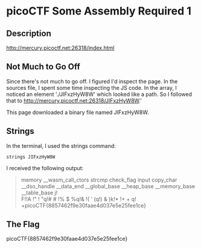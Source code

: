 # picoCTF Some Assembly Required 1

## Description
http://mercury.picoctf.net:26318/index.html

## Not Much to Go Off
Since there's not much to go off. I figured I'd inspect the page. In the sources file, I spent some time inspecting the JS code. In the array, I noticed an element './JIFxzHyW8W' which looked like a path. So I followed that to http://mercury.picoctf.net:26318/JIFxzHyW8W.'

This page downloaded a binary file named JIFxzHyW8W.

## Strings
In the terminal, I used the strings command:

```strings JIFxzHyW8W```

I received the following output:

> memory
> __wasm_call_ctors
> strcmp
> check_flag
> input
> 	copy_char
> __dso_handle
> __data_end
> __global_base
> __heap_base
> __memory_base
> __table_base
> j!	 
>   F!!A
> !" ! "q!# #
> !% $ %q!& 
> !( ' (q!) & )k!* 
> !+ +
>  	q!
> +picoCTF{8857462f9e30faae4d037e5e25fee1ce}

## The Flag

picoCTF{8857462f9e30faae4d037e5e25fee1ce}
